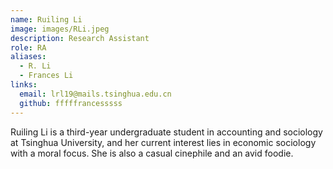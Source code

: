 ```yaml
---
name: Ruiling Li
image: images/RLi.jpeg
description: Research Assistant
role: RA
aliases:
  - R. Li
  - Frances Li
links:
  email: lrl19@mails.tsinghua.edu.cn
  github: fffffrancesssss
---
```


Ruiling Li is a third-year undergraduate student in accounting and sociology at Tsinghua University, and her current interest lies in economic sociology with a moral focus. She is also a casual cinephile and an avid foodie.
